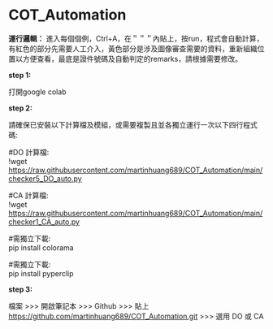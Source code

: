 # COT_Automation

**運行邏輯：**
進入每個個例，Ctrl+A，在＂＂＂內貼上，按run，程式會自動計算，有紅色的部分先需要人工介入，黃色部分是涉及圖像審查需要的資料，重新組織位置以方便查看，最底是證件號碼及自動判定的remarks，請根據需要修改。

**step 1:**

打開google colab


**step 2:**

請確保已安裝以下計算檔及模組，或需要複製且並各獨立運行一次以下四行程式碼:

#DO 計算檔:<br>!wget https://raw.githubusercontent.com/martinhuang689/COT_Automation/main/checker5_DO_auto.py


#CA 計算檔:<br>!wget https://raw.githubusercontent.com/martinhuang689/COT_Automation/main/checker1_CA_auto.py


#需獨立下載:<br>pip install colorama


#需獨立下載:<br>pip install pyperclip


**step 3:**

檔案 >>> 開啟筆記本 >>> Github >>> 貼上 https://github.com/martinhuang689/COT_Automation.git >>> 選用 DO 或 CA
